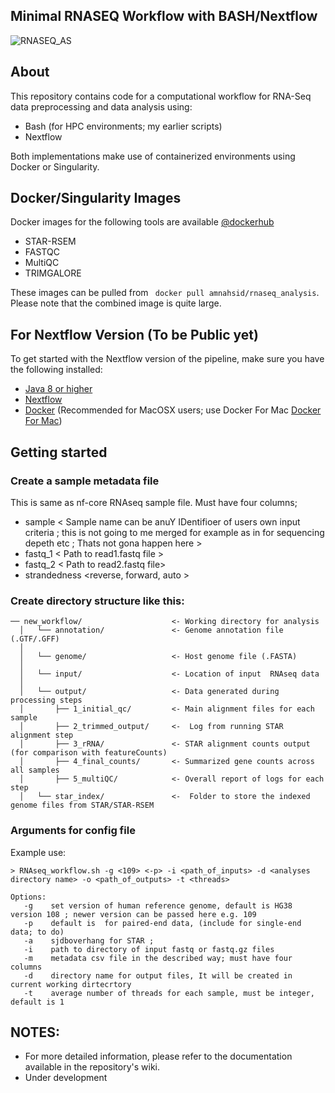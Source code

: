## Minimal RNASEQ Workflow with BASH/Nextflow 
![RNASEQ_AS](https://github.com/amnahsiddiqa/RNASEQ_processing/assets/28387956/79951381-598a-4f94-abe4-702981bdb106)

## About
This repository contains code for a computational workflow for RNA-Seq data preprocessing and data analysis using:
- Bash (for HPC environments; my earlier scripts)
- Nextflow
  
Both implementations make use of containerized environments using Docker or Singularity.

## Docker/Singularity Images
Docker images for the following tools are available [@dockerhub](https://hub.docker.com/u/amnahsid)
 - STAR-RSEM 
 - FASTQC
 - MultiQC 
 - TRIMGALORE
   
 These images can be pulled from ``` docker pull amnahsid/rnaseq_analysis```. Please note that the combined image is quite large.

## For Nextflow Version (To be Public yet)

To get started with the Nextflow version of the pipeline, make sure you have the following installed:

* [Java 8 or higher](http://www.oracle.com/technetwork/java/javase/downloads/index.html)
* [Nextflow](https://github.com/amnahsiddiqa/NGS_Pipelines/wiki/Install-and-Check-NEXTFLOW)
* [Docker](https://docs.docker.com/install/) (Recommended for MacOSX users; use Docker For Mac  [Docker For Mac](https://www.docker.com/docker-mac))


## Getting started 
### Create a sample metadata file
This is same as nf-core RNAseq sample file. Must have four columns;
- sample  < Sample name can be anuY IDentifioer of users own input criteria ; this is not going to me merged for example as in for sequencing depeth etc ; Thats not gona happen here >
- fastq_1  < Path to read1.fastq file >
- fastq_2 < Path to read2.fastq file>
- strandedness <reverse, forward, auto >


### Create directory structure like this:
```
── new_workflow/                    <- Working directory for analysis
  │   └── annotation/               <- Genome annotation file (.GTF/.GFF)
  │  
  │   └── genome/                   <- Host genome file (.FASTA)
  │  
  │   └── input/                    <- Location of input  RNAseq data
  │  
  │   └── output/                   <- Data generated during processing steps
  │       ├── 1_initial_qc/         <- Main alignment files for each sample
  │       ├── 2_trimmed_output/     <-  Log from running STAR alignment step
  │       ├── 3_rRNA/               <- STAR alignment counts output (for comparison with featureCounts)
  │       ├── 4_final_counts/       <- Summarized gene counts across all samples
  │       ├── 5_multiQC/            <- Overall report of logs for each step
  │   └── star_index/               <-  Folder to store the indexed genome files from STAR/STAR-RSEM
```
### Arguments for config file 
Example use:
   
    > RNAseq_workflow.sh -g <109> <-p> -i <path_of_inputs> -d <analyses directory name> -o <path_of_outputs> -t <threads>
 ```   
Options:
    -g    set version of human reference genome, default is HG38 version 108 ; newer version can be passed here e.g. 109 
    -p    default is  for paired-end data, (include for single-end data; to do)
    -a    sjdboverhang for STAR ; 
    -i    path to directory of input fastq or fastq.gz files
    -m    metadata csv file in the described way; must have four columns 
    -d    directory name for output files, It will be created in current working dirtecrtory 
    -t    average number of threads for each sample, must be integer, default is 1
```

## NOTES:
- For more detailed information, please refer to the documentation available in the repository's wiki.
- Under development 



